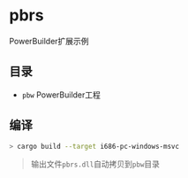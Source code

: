 # pbrs

PowerBuilder扩展示例

## 目录

- `pbw` PowerBuilder工程

## 编译

```bash
> cargo build --target i686-pc-windows-msvc
```

> 输出文件`pbrs.dll`自动拷贝到`pbw`目录
